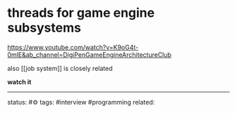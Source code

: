 # threads for game engine subsystems

https://www.youtube.com/watch?v=K9oG4t-0mlE&ab_channel=DigiPenGameEngineArchitectureClub

also [[job system]] is closely related

**watch it**

---
status: #⚙️ 
tags:  #interview #programming 
related: 

